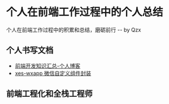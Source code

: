 # 个人在前端工作过程中的个人总结
个人在前端工作过程中的积累和总结，磨砺前行  -- by Qzx

## 个人书写文档
- [前端开发知识汇总-个人博客](https://liuyun012.github.io/Js_frame/)
- [xes-wxapp 微信自定义组件封装](https://liuyun012.github.io/xes-wxapp/)

## 前端工程化和全栈工程师